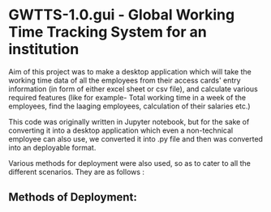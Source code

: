 # GWTTS-1.0.gui - Global Working Time Tracking System for an institution

Aim of this project was to make a desktop application which will take the working time data of all the employees from their access cards' entry information (in form of either excel sheet or csv file), and calculate various required features (like for example- Total working time in a week of the employees, find the laaging employees, calculation of their salaries etc.)

This code was originally written in Jupyter notebook, but for the sake of converting it into a desktop application which even a non-technical employee can also use, we converted it into .py file and then was converted into an deployable format. 

Various methods for deployment were also used, so as to cater to all the different scenarios. They are as follows :

## Methods of Deployment:



